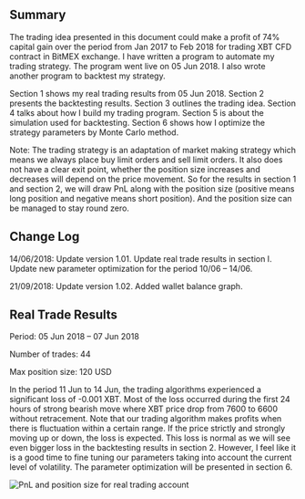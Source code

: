 ## Summary
The trading idea presented in this document could make a profit of 74% capital gain over the period from Jan 2017 to Feb 2018 for trading XBT CFD contract in BitMEX exchange. I have written a program to automate my trading strategy. The program went live on 05 Jun 2018. I also wrote another program to backtest my strategy.

Section 1 shows my real trading results from 05 Jun 2018. Section 2 presents the backtesting results. Section 3 outlines the trading idea. Section 4 talks about how I build my trading program. Section 5 is about the simulation used for backtesting. Section 6 shows how I optimize the strategy parameters by Monte Carlo method.

Note: The trading strategy is an adaptation of market making strategy which means we always place buy limit orders and sell limit orders. It also does not have a clear exit point, whether the position size increases and decreases will depend on the price movement. So for the results in section 1 and section 2, we will draw PnL along with the position size (positive means long position and negative means short position). And the position size can be managed to stay round zero.

## Change Log

14/06/2018: Update version 1.01. Update real trade results in section I. Update new parameter optimization for the period 10/06 – 14/06.

21/09/2018: Update version 1.02. Added wallet balance graph.

## Real Trade Results

Period: 05 Jun 2018 – 07 Jun 2018

Number of trades: 44

Max position size: 120 USD

In the period 11 Jun to 14 Jun, the trading algorithms experienced a significant loss of -0.001 XBT. Most of the loss occurred during the first 24 hours of strong bearish move where XBT price drop from 7600 to 6600 without retracement. Note that our trading algorithm makes profits when there is fluctuation within a certain range. If the price strictly and strongly moving up or down, the loss is expected. This loss is normal as we will see even bigger loss in the backtesting results in section 2. However, I feel like it is a good time to fine tuning our parameters taking into account the current level of volatility. The parameter optimization will be presented in section 6. 

![PnL and position size for real trading account](https://mtungle.github.io/images/Jump-Reversal-Marketmaker/p1-PnL.png)

